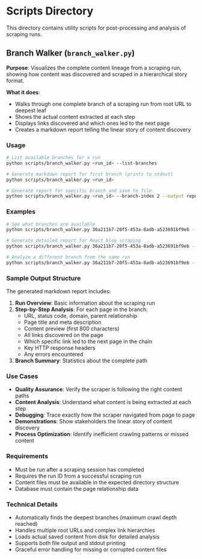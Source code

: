 # Scripts Directory

This directory contains utility scripts for post-processing and analysis of scraping runs.

## Branch Walker (`branch_walker.py`)

**Purpose**: Visualizes the complete content lineage from a scraping run, showing how content was discovered and scraped in a hierarchical story format.

**What it does**:
- Walks through one complete branch of a scraping run from root URL to deepest leaf
- Shows the actual content extracted at each step
- Displays links discovered and which ones led to the next page
- Creates a markdown report telling the linear story of content discovery

### Usage

```bash
# List available branches for a run
python scripts/branch_walker.py <run_id> --list-branches

# Generate markdown report for first branch (prints to stdout)
python scripts/branch_walker.py <run_id>

# Generate report for specific branch and save to file
python scripts/branch_walker.py <run_id> --branch-index 2 --output reports/my_report.md
```

### Examples

```bash
# See what branches are available
python scripts/branch_walker.py 36a211b7-20f5-453a-8adb-a523691bf9eb --list-branches

# Generate detailed report for React blog scraping
python scripts/branch_walker.py 36a211b7-20f5-453a-8adb-a523691bf9eb --output reports/react_analysis.md

# Analyze a different branch from the same run
python scripts/branch_walker.py 36a211b7-20f5-453a-8adb-a523691bf9eb --branch-index 5 --output reports/react_branch_5.md
```

### Sample Output Structure

The generated markdown report includes:

1. **Run Overview**: Basic information about the scraping run
2. **Step-by-Step Analysis**: For each page in the branch:
   - URL, status code, domain, parent relationship
   - Page title and meta description
   - Content preview (first 800 characters)
   - All links discovered on the page
   - Which specific link led to the next page in the chain
   - Key HTTP response headers
   - Any errors encountered
3. **Branch Summary**: Statistics about the complete path

### Use Cases

- **Quality Assurance**: Verify the scraper is following the right content paths
- **Content Analysis**: Understand what content is being extracted at each step
- **Debugging**: Trace exactly how the scraper navigated from page to page
- **Demonstrations**: Show stakeholders the linear story of content discovery
- **Process Optimization**: Identify inefficient crawling patterns or missed content

### Requirements

- Must be run after a scraping session has completed
- Requires the run ID from a successful scraping run
- Content files must be available in the expected directory structure
- Database must contain the page relationship data

### Technical Details

- Automatically finds the deepest branches (maximum crawl depth reached)
- Handles multiple root URLs and complex link hierarchies
- Loads actual saved content from disk for detailed analysis
- Supports both file output and stdout printing
- Graceful error handling for missing or corrupted content files

